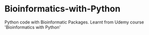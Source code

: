 # Bioinformatics-with-Python
Python code with Bioinformatic Packages. Learnt from Udemy course 'Bioinformatics with Python'
